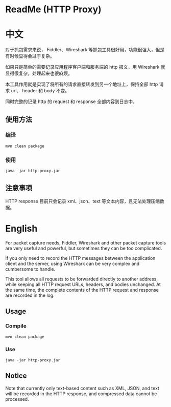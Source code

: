 # ReadMe (HTTP Proxy)

# 中文

对于抓包需求来说， Fiddler、Wireshark 等抓包工具很好用，功能很强大，但是有时候显得会过于复杂。

如果只是简单的需要记录应用程序客户端和服务端的 http 报文，用 Wireshark 就显得很复杂，处理起来也很麻烦。

本工具作用就是实现了将所有的请求直接转发到另一个地址上，保持全部 http 请求 url、 header 和 body 不变。

同时完整的记录 http 的 request 和 response 全部内容到日志中。

## 使用方法

### 编译
```shell
mvn clean package
```

### 使用
```shell
java -jar http-proxy.jar
```

## 注意事项
 
HTTP response 目前只会记录 xml、json、text 等文本内容，且无法处理压缩数据。


# English

For packet capture needs, Fiddler, Wireshark and other packet capture tools are very useful and powerful, but sometimes they can be too complicated.

If you only need to record the HTTP messages between the application client and the server, using Wireshark can be very complex and cumbersome to handle.

This tool allows all requests to be forwarded directly to another address, while keeping all HTTP request URLs, headers, and bodies unchanged. At the same time, the complete contents of the HTTP request and response are recorded in the log.


## Usage

### Compile
```shell
mvn clean package
```

### Use
```shell
java -jar http-proxy.jar
```

## Notice

Note that currently only text-based content such as XML, JSON, and text will be recorded in the HTTP response, and compressed data cannot be processed.



